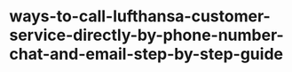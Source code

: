 # ways-to-call-lufthansa-customer-service-directly-by-phone-number-chat-and-email-step-by-step-guide